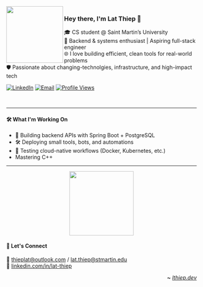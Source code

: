 <img align="left" src="https://i.redd.it/n2qi3magta9a1.gif" height="150"/>

### Hey there, I'm Lat Thiep 👋

🎓 CS student @ Saint Martin’s University  
🔧 Backend & systems enthusiast | Aspiring full-stack engineer  
🌐 I love building efficient, clean tools for real-world problems  
🛡️ Passionate about changing-technolgies, infrastructure, and high-impact tech

[![LinkedIn](https://img.shields.io/badge/LinkedIn-Connect-blue?style=flat&logo=linkedin&logoColor=white)](https://www.linkedin.com/in/lat-thiep-58b1b1285/)
[![Email](https://img.shields.io/badge/Email-thieplat@outlook.com-darkblue?style=flat&logo=gmail&logoColor=white)](mailto:thieplat@outlook.com)
[![Profile Views](https://komarev.com/ghpvc/?username=lthiep&color=blue&style=flat)](https://github.com/lthiep)

<br clear="left" />

---

#### 🛠️ What I'm Working On

- 🔁 Building backend APIs with Spring Boot + PostgreSQL  
- 🛠️ Deploying small tools, bots, and automations  
- 🧪 Testing cloud-native workflows (Docker, Kubernetes, etc.)
- Mastering C++

---

<p align="center">
  <img height="170" src="https://github-readme-streak-stats.herokuapp.com/?user=lthiep&theme=tokyonight&hide_border=true">
</p>


#### 💬 Let's Connect

📧 [thieplat@outlook.com](mailto:thieplat@outlook.com) / [lat.thiep@stmartin.edu](mailto:lat.thiep@stmartin.edu)  
🔗 [linkedin.com/in/lat-thiep](https://www.linkedin.com/in/lat-thiep-58b1b1285/)

<div align="right">

**~** [_lthiep.dev_](https://github.com/lthiep)

</div>

<!--
**lthiep/lthiep** is a ✨ special ✨ repository because its `README.md` appears on your GitHub profile.
-->

